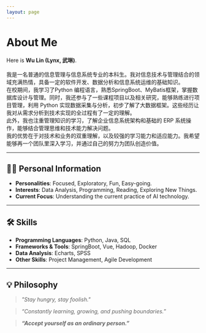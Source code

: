 ```yaml
---
layout: page
---
```


# About Me

<!--<img src="https://caihanlin.com/caihanlin.jpg" class="floatpic">-->

Here is **Wu Lin (Lynx, 武琳)**. 
<br><br>我是一名普通的信息管理与信息系统专业的本科生。我对信息技术与管理结合的领域充满热情，具备一定的软件开发、数据分析和信息系统运维的基础知识。
<br>在校期间，我学习了Python 编程语言，熟悉SpringBoot、MyBatis框架，掌握数据库设计与管理。同时，我还参与了一些课程项目以及相关研究，能够熟练进行项目管理，利用 Python 实现数据采集与分析，初步了解了大数据框架。这些经历让我对从需求分析到技术实现的全过程有了一定的理解。
<br>此外，我也注重管理知识的学习，了解企业信息系统架构和基础的 ERP 系统操作，能够结合管理思维和技术能力解决问题。
<br>我的优势在于对技术和业务的双重理解，以及较强的学习能力和适应能力。我希望能够再一个团队里深入学习，并通过自己的努力为团队创造价值。

---

## 👩‍💻 Personal Information

- **Personalities**: Focused, Exploratory, Fun, Easy-going.
- **Interests**: Data Analysis, Programming, Reading, Exploring New Things.
- **Current Focus**: Understanding the current practice of AI technology.

---

  

## 🛠️ Skills

- **Programming Languages**: Python, Java, SQL
- **Frameworks & Tools**: SpringBoot, Vue, Hadoop, Docker
- **Data Analysis**: Echarts, SPSS
- **Other Skills**: Project Management, Agile Development

---

## 💡 Philosophy

> *"Stay hungry, stay foolish."* 

> *“Constantly learning, growing, and pushing boundaries.*”

>***“Accept yourself as an ordinary person.”***
